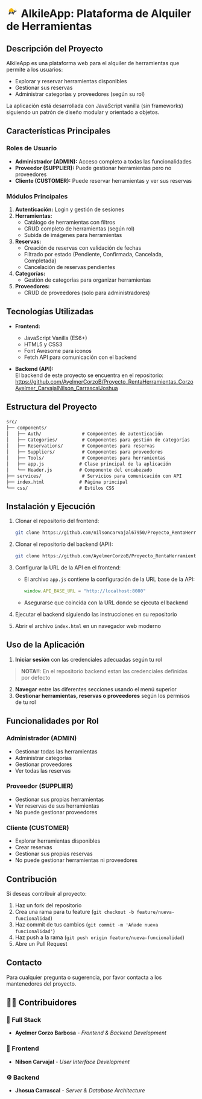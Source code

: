 

# <img src="./assets/icono.jpg" alt="Logo" width="32" height="32"> AlkileApp: Plataforma de Alquiler de Herramientas

## Descripción del Proyecto

AlkileApp es una plataforma web para el alquiler de herramientas que permite a los usuarios:
- Explorar y reservar herramientas disponibles
- Gestionar sus reservas
- Administrar categorías y proveedores (según su rol)

La aplicación está desarrollada con JavaScript vanilla (sin frameworks) siguiendo un patrón de diseño modular y orientado a objetos.

## Características Principales

### Roles de Usuario
- **Administrador (ADMIN):** Acceso completo a todas las funcionalidades
- **Proveedor (SUPPLIER):** Puede gestionar herramientas pero no proveedores
- **Cliente (CUSTOMER):** Puede reservar herramientas y ver sus reservas

### Módulos Principales
1. **Autenticación:** Login y gestión de sesiones
2. **Herramientas:** 
   - Catálogo de herramientas con filtros
   - CRUD completo de herramientas (según rol)
   - Subida de imágenes para herramientas
3. **Reservas:**
   - Creación de reservas con validación de fechas
   - Filtrado por estado (Pendiente, Confirmada, Cancelada, Completada)
   - Cancelación de reservas pendientes
4. **Categorías:** 
   - Gestión de categorías para organizar herramientas
5. **Proveedores:**
   - CRUD de proveedores (solo para administradores)

## Tecnologías Utilizadas

- **Frontend:**
  - JavaScript Vanilla (ES6+)
  - HTML5 y CSS3
  - Font Awesome para iconos
  - Fetch API para comunicación con el backend

- **Backend (API):**  
  El backend de este proyecto se encuentra en el repositorio:  
  https://github.com/AyelmerCorzoB/Proyecto_RentaHerramientas_CorzoAyelmer_CarvajalNilson_CarrascalJoshua

## Estructura del Proyecto

```
src/
├── components/
│   ├── Auth/               # Componentes de autenticación
│   ├── Categories/         # Componentes para gestión de categorías
│   ├── Reservations/       # Componentes para reservas
│   ├── Suppliers/          # Componentes para proveedores
│   ├── Tools/              # Componentes para herramientas
│   ├── app.js             # Clase principal de la aplicación
│   └── Header.js          # Componente del encabezado
├── services/               # Servicios para comunicación con API
├── index.html             # Página principal
└── css/                   # Estilos CSS
```

## Instalación y Ejecución

1. Clonar el repositorio del frontend:
   ```bash
   git clone https://github.com/nilsoncarvajal67950/Proyecto_RentaHerramientas_CarvajalNilson_CorzoAyelmer_CarrascalJhosua.git
   ```

2. Clonar el repositorio del backend (API):
   ```bash
   git clone https://github.com/AyelmerCorzoB/Proyecto_RentaHerramientas_CorzoAyelmer_CarvajalNilson_CarrascalJoshua.git
   ```

3. Configurar la URL de la API en el frontend:
   - El archivo `app.js` contiene la configuración de la URL base de la API:
     ```javascript
     window.API_BASE_URL = "http://localhost:8080"
     ```
   - Asegurarse que coincida con la URL donde se ejecuta el backend

4. Ejecutar el backend siguiendo las instrucciones en su repositorio

5. Abrir el archivo `index.html` en un navegador web moderno

## Uso de la Aplicación

1. **Iniciar sesión** con las credenciales adecuadas según tu rol
> **NOTA!!**: En el repositorio backend estan las credenciales definidas por defecto 
2. **Navegar** entre las diferentes secciones usando el menú superior
3. **Gestionar herramientas, reservas o proveedores** según los permisos de tu rol

## Funcionalidades por Rol

### Administrador (ADMIN)
- Gestionar todas las herramientas
- Administrar categorías
- Gestionar proveedores
- Ver todas las reservas

### Proveedor (SUPPLIER)
- Gestionar sus propias herramientas
- Ver reservas de sus herramientas
- No puede gestionar proveedores

### Cliente (CUSTOMER)
- Explorar herramientas disponibles
- Crear reservas
- Gestionar sus propias reservas
- No puede gestionar herramientas ni proveedores

## Contribución

Si deseas contribuir al proyecto:

1. Haz un fork del repositorio
2. Crea una rama para tu feature (`git checkout -b feature/nueva-funcionalidad`)
3. Haz commit de tus cambios (`git commit -m 'Añade nueva funcionalidad'`)
4. Haz push a la rama (`git push origin feature/nueva-funcionalidad`)
5. Abre un Pull Request

## Contacto

Para cualquier pregunta o sugerencia, por favor contacta a los mantenedores del proyecto.

## 👨‍💻 Contribuidores

### 🔧 Full Stack
- **Ayelmer Corzo Barbosa** - *Frontend & Backend Development*

### 🎨 Frontend  
- **Nilson Carvajal** - *User Interface Development*

### ⚙️ Backend
- **Jhosua Carrascal** - *Server & Database Architecture*
